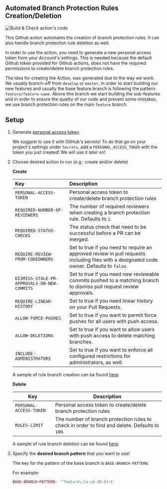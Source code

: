 ## Automated Branch Protection Rules Creation/Deletion

![Build & Check action's code](https://github.com/infamous-riddles/branch-guardian/workflows/Build%20&%20Check%20action's%20code/badge.svg)

This Github action automates the creation of branch protection rules. It can also handle branch protection rule deletion as well.

In order to use the action, you need to generate a new personal access token from your Account's settings. This is needed because the default Github token provided for Github actions, does not have the required permissions to create/delete branch protection rules.

The idea for creating the Action, was generated due to the way we work. We usually branch-off from `develop` or `master`, in order to start building our new features and usually the base feature branch is following the pattern: `feature/feature-name`. Above this branch we start building the sub-features and in order to ensure the quality of our code and prevent some mistakes, we use branch
protection rules on the main `feature` branch.

## Setup

1. Generate [personal access token](https://github.com/settings/tokens).

    We suggest to use it with GitHub's secrets! To do that go on your project's settings under `Secrets`, add a `PERSONAL_ACCESS_TOKEN` with the token you just created! We will use it later on!

2. Choose desired action to run (e.g.: create and/or delete)

    **Create**

      | Key | Description |
      |:-------------------------------|:----------------------------------------------------------------------------------------------------------------------------------------|
      | `PERSONAL-ACCESS-TOKEN` | Personal access token to create/delete branch protection rules |
      | `REQUIRED-NUMBER-OF-REVIEWERS` | The number of required reviewers when creating a branch protection rule. Defaults to `1`. |
      | `REQUIRED-STATUS-CHECKS` | The status check that need to be successful before a PR can be merged. |
      | `REQUIRE-REVIEW-FROM-CODEOWNERS` | Set to true if you need to require an approved review in pull requests including files with a designated code owner. Defaults to `false`. |
      | `DISMISS-STALE-PR-APPROVALS-ON-NEW-COMMITS` | Set to true if you need new reviewable commits pushed to a matching branch to dismiss pull request review approvals. |
      | `REQUIRE-LINEAR-HISTORY` | Set to true if you need linear history on your Pull Requests. |
      | `ALLOW-FORCE-PUSHES` | Set to true if you want to permit force pushes for all users with push access. |
      | `ALLOW-DELETIONS` | Set to true if you want to allow users with push access to delete matching branches. |
      | `INCLUDE-ADMINISTRATORS` | Set to true if you want to enforce all configured restrictions for administrators, as well. |

      A sample of rule branch creation can be found [here](.github/workflows/create.yml).

    **Delete**

      | Key | Description |
      |---------------------|------------------------------------------------------------------------------------------------|
      | `PERSONAL-ACCESS-TOKEN` | Personal access token to create/delete branch protection rules |
      | `RULES-LIMIT` | The number of branch protection rules to check in order to find and delete. Defaults to `100`. |

      A sample of rule branch deletion can be found [here](.github/workflows/delete.yml).

3. Specify the **desired branch pattern** that you want to use!

    The key for the pattern of the base branch is `BASE-BRANCH-PATTERN`.

    For example:
    ```ruby
    BASE-BRANCH-PATTERN: '^feature\/[a-zA-Z0-9]+$'
    ```

